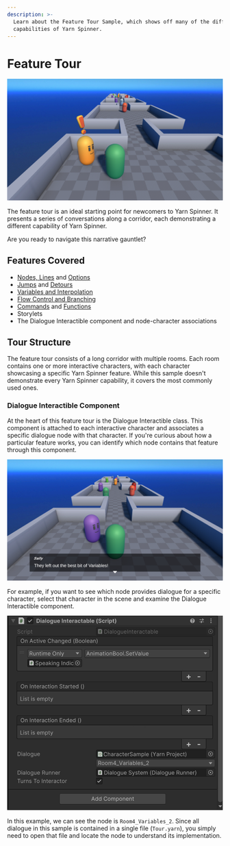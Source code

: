```yaml
---
description: >-
  Learn about the Feature Tour Sample, which shows off many of the different
  capabilities of Yarn Spinner.
---
```


# Feature Tour

![The feature tour](../../.gitbook/assets/gauntlet-01.png)

The feature tour is an ideal starting point for newcomers to Yarn Spinner. It presents a series of conversations along a corridor, each demonstrating a different capability of Yarn Spinner.

Are you ready to navigate this narrative gauntlet?

## Features Covered

* [Nodes, Lines](../../write-yarn-scripts/lines-nodes-and-options.md) and [Options](../../write-yarn-scripts/options.md)
* [Jumps](../../write-yarn-scripts/jumps/) and [Detours](../../write-yarn-scripts/jumps/detour.md)
* [Variables and Interpolation](../../write-yarn-scripts/logic-and-variables/)
* [Flow Control and Branching](../../write-yarn-scripts/logic-and-variables/flow-control.md)
* [Commands](../../write-yarn-scripts/commands.md) and [Functions](../../write-yarn-scripts/functions.md)
* Storylets
* The Dialogue Interactible component and node-character associations

## Tour Structure

The feature tour consists of a long corridor with multiple rooms. Each room contains one or more interactive characters, with each character showcasing a specific Yarn Spinner feature. While this sample doesn't demonstrate every Yarn Spinner capability, it covers the most commonly used ones.

### Dialogue Interactible Component

At the heart of this feature tour is the Dialogue Interactible class. This component is attached to each interactive character and associates a specific dialogue node with that character. If you're curious about how a particular feature works, you can identify which node contains that feature through this component.

![Sally talking about variables](../../.gitbook/assets/gauntlet-02.png)

For example, if you want to see which node provides dialogue for a specific character, select that character in the scene and examine the Dialogue Interactible component.

![Sally's dialogue interactible component](../../.gitbook/assets/gauntlet-03.png)

In this example, we can see the node is `Room4_Variables_2`. Since all dialogue in this sample is contained in a single file (`Tour.yarn`), you simply need to open that file and locate the node to understand its implementation.
